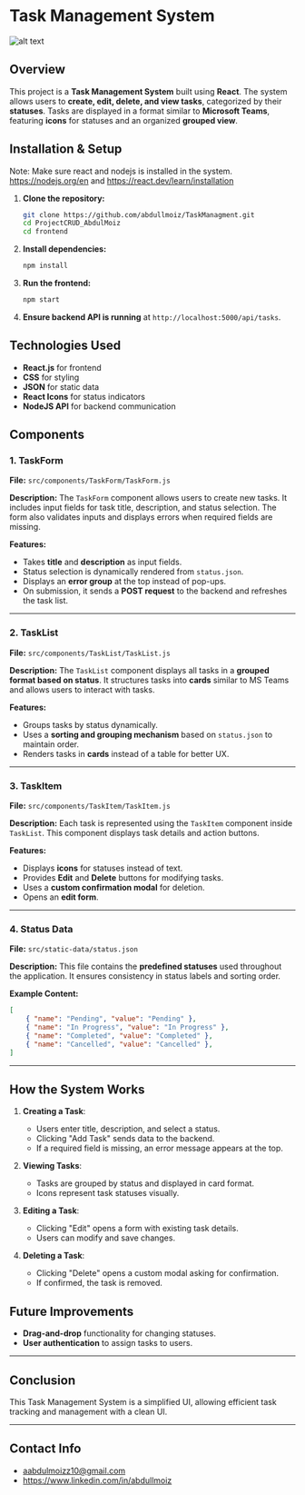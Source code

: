 # Task Management System
![alt text](https://i.ibb.co/tpZR69T/assessment1.png)
## Overview
This project is a **Task Management System** built using **React**. The system allows users to **create, edit, delete, and view tasks**, categorized by their **statuses**. Tasks are displayed in a format similar to **Microsoft Teams**, featuring **icons** for statuses and an organized **grouped view**.


## Installation & Setup
Note: Make sure react and nodejs is installed in the system.
https://nodejs.org/en
and
https://react.dev/learn/installation
1. **Clone the repository:**
   ```sh
   git clone https://github.com/abdullmoiz/TaskManagment.git
   cd ProjectCRUD_AbdulMoiz
   cd frontend
   ```
2. **Install dependencies:**
   ```sh
   npm install
   ```
3. **Run the frontend:**
   ```sh
   npm start
   ```
4. **Ensure backend API is running** at `http://localhost:5000/api/tasks`.

## Technologies Used
- **React.js** for frontend
- **CSS** for styling
- **JSON** for static data
- **React Icons** for status indicators
- **NodeJS API** for backend communication


## Components
### 1. TaskForm
**File:** `src/components/TaskForm/TaskForm.js`

**Description:**
The `TaskForm` component allows users to create new tasks. It includes input fields for task title, description, and status selection. The form also validates inputs and displays errors when required fields are missing.

**Features:**
- Takes **title** and **description** as input fields.
- Status selection is dynamically rendered from `status.json`.
- Displays an **error group** at the top instead of pop-ups.
- On submission, it sends a **POST request** to the backend and refreshes the task list.



---

### 2. TaskList
**File:** `src/components/TaskList/TaskList.js`

**Description:**
The `TaskList` component displays all tasks in a **grouped format based on status**. It structures tasks into **cards** similar to MS Teams and allows users to interact with tasks.

**Features:**
- Groups tasks by status dynamically.
- Uses a **sorting and grouping mechanism** based on `status.json` to maintain order.
- Renders tasks in **cards** instead of a table for better UX.


---

### 3. TaskItem
**File:** `src/components/TaskItem/TaskItem.js`

**Description:**
Each task is represented using the `TaskItem` component inside `TaskList`. This component displays task details and action buttons.

**Features:**
- Displays **icons** for statuses instead of text.
- Provides **Edit** and **Delete** buttons for modifying tasks.
- Uses a **custom confirmation modal** for deletion.
- Opens an **edit form**.


---

### 4. Status Data
**File:** `src/static-data/status.json`

**Description:**
This file contains the **predefined statuses** used throughout the application. It ensures consistency in status labels and sorting order.

**Example Content:**
```json
[
    { "name": "Pending", "value": "Pending" },
    { "name": "In Progress", "value": "In Progress" },
    { "name": "Completed", "value": "Completed" },
    { "name": "Cancelled", "value": "Cancelled" },
]
```

---

## How the System Works
1. **Creating a Task**:
   - Users enter title, description, and select a status.
   - Clicking "Add Task" sends data to the backend.
   - If a required field is missing, an error message appears at the top.

2. **Viewing Tasks**:
   - Tasks are grouped by status and displayed in card format.
   - Icons represent task statuses visually.

3. **Editing a Task**:
   - Clicking "Edit" opens a form with existing task details.
   - Users can modify and save changes.

4. **Deleting a Task**:
   - Clicking "Delete" opens a custom modal asking for confirmation.
   - If confirmed, the task is removed.

## Future Improvements
- **Drag-and-drop** functionality for changing statuses.
- **User authentication** to assign tasks to users.

---

## Conclusion
This Task Management System is a simplified UI, allowing efficient task tracking and management with a clean UI.


---

## Contact Info
- aabdulmoizz10@gmail.com
- https://www.linkedin.com/in/abdullmoiz